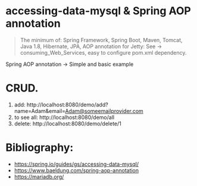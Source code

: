 # accessing-data-mysql & Spring AOP annotation
> The minimum of:
Spring Framework, Spring Boot, Maven, Tomcat, Java 1.8, Hibernate, JPA, AOP annotation
> for Jetty: See -> consuming_Web_Services, easy to configure pom.xml dependency.

Spring AOP annotation -> Simple and basic example

# CRUD. 
1. add:
http://localhost:8080/demo/add?name=Adam&email=Adam@someemailprovider.com
2. to see all:
http://localhost:8080/demo/all
3. delete:
http://localhost:8080/demo/delete/1

# Bibliography:
- https://spring.io/guides/gs/accessing-data-mysql/
- https://www.baeldung.com/spring-aop-annotation
- https://mariadb.org/
